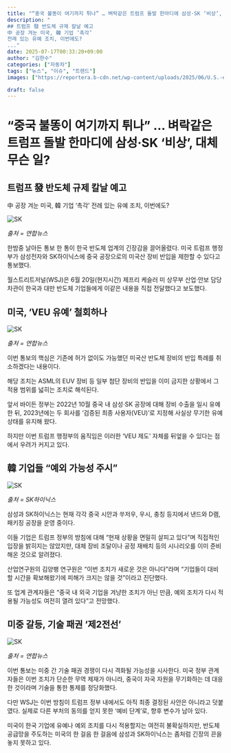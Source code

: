 ```yaml
---
title: "“중국 불똥이 여기까지 튀나” … 벼락같은 트럼프 돌발 한마디에 삼성·SK ‘비상’, 대체 무슨 일?"
description: "
## 트럼프 發 반도체 규제 칼날 예고
中 공장 겨눈 미국, 韓 기업 ‘촉각’
전례 있는 유예 조치, 이번에도?
..."
date: 2025-07-17T00:33:20+09:00
author: "김한수"
categories: ["자동차"]
tags: ["뉴스", "이슈", "트렌드"]
images: ["https://reportera.b-cdn.net/wp-content/uploads/2025/06/U.S.-equipment-restrictions-1-1024x576.jpg"]

draft: false
---
```


# “중국 불똥이 여기까지 튀나” … 벼락같은 트럼프 돌발 한마디에 삼성·SK ‘비상’, 대체 무슨 일?


## 트럼프 發 반도체 규제 칼날 예고
中 공장 겨눈 미국, 韓 기업 ‘촉각’
전례 있는 유예 조치, 이번에도?


![SK](https://reportera.b-cdn.net/wp-content/uploads/2025/06/U.S.-equipment-restrictions-1-1024x576.jpg)

*출처 = 연합뉴스*

한밤중 날아든 통보 한 통이 한국 반도체 업계의 긴장감을 끌어올렸다. 미국 트럼프 행정부가 삼성전자와 SK하이닉스에 중국 공장으로의 미국산 장비 반입을 제한할 수 있다고 통보했다.

월스트리트저널(WSJ)은 6월 20일(현지시간) 제프리 케슬러 미 상무부 산업·안보 담당 차관이 한국과 대만 반도체 기업들에게 이같은 내용을 직접 전달했다고 보도했다.


## 미국, ‘VEU 유예’ 철회하나


![SK](https://reportera.b-cdn.net/wp-content/uploads/2025/06/반도체-1024x575.jpg)

*출처 = 연합뉴스*

이번 통보의 핵심은 기존에 허가 없이도 가능했던 미국산 반도체 장비의 반입 특례를 취소하겠다는 내용이다.

해당 조치는 ASML의 EUV 장비 등 일부 첨단 장비의 반입을 이미 금지한 상황에서 그 적용 범위를 넓히는 조치로 해석된다.

앞서 바이든 정부는 2022년 10월 중국 내 삼성·SK 공장에 대해 장비 수출을 일시 유예한 뒤, 2023년에는 두 회사를 ‘검증된 최종 사용자(VEU)’로 지정해 사실상 무기한 유예 상태를 유지해 왔다.

하지만 이번 트럼프 행정부의 움직임은 이러한 ‘VEU 제도’ 자체를 뒤엎을 수 있다는 점에서 우려가 커지고 있다.


## 韓 기업들 “예외 가능성 주시”


![SK](https://reportera.b-cdn.net/wp-content/uploads/2025/06/SK하이닉스-1024x673.jpg)

*출처 = SK하이닉스*

삼성과 SK하이닉스는 현재 각각 중국 시안과 쑤저우, 우시, 충칭 등지에서 낸드와 D램, 패키징 공장을 운영 중이다.

이들 기업은 트럼프 정부의 방침에 대해 “현재 상황을 면밀히 살피고 있다”며 직접적인 입장을 밝히지는 않았지만, 대체 장비 조달이나 공정 재배치 등의 시나리오를 이미 준비해온 것으로 알려졌다.

산업연구원의 김양팽 연구원은 “이번 조치가 새로운 것은 아니다”라며 “기업들이 대비할 시간을 확보해왔기에 피해가 크지는 않을 것”이라고 진단했다.

또 업계 관계자들은 “중국 내 외국 기업을 겨냥한 조치가 아닌 만큼, 예외 조치가 다시 적용될 가능성도 여전히 열려 있다”고 전망했다.


## 미중 갈등, 기술 패권 ‘제2전선’


![SK](https://reportera.b-cdn.net/wp-content/uploads/2025/06/미중-1024x682.jpg)

*출처 = 연합뉴스*

이번 통보는 미중 간 기술 패권 경쟁이 다시 격화될 가능성을 시사한다. 미국 정부 관계자들은 이번 조치가 단순한 무역 제재가 아니라, 중국이 자국 자원을 무기화하는 데 대응한 것이라며 기술을 통한 통제를 정당화했다.

다만 WSJ는 이번 방침이 트럼프 정부 내에서도 아직 최종 결정된 사안은 아니라고 덧붙였다. 실제로 다른 부처의 동의를 얻지 못한 ‘예비 단계’로, 향후 변수가 남아 있다.

미국이 한국 기업에 유예나 예외 조치를 다시 적용할지는 여전히 불확실하지만, 반도체 공급망을 주도하는 미국의 한 걸음 한 걸음에 삼성과 SK하이닉스는 좀처럼 긴장의 끈을 놓지 못하고 있다.
